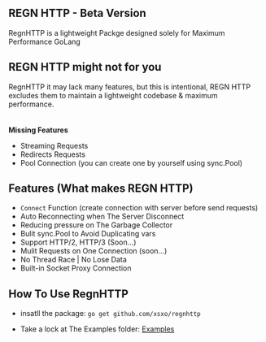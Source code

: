## REGN HTTP - Beta Version
RegnHTTP is a lightweight Packge designed solely for Maximum Performance GoLang</br>

## REGN HTTP might not for you
RegnHTTP it may lack many features, but this is intentional, REGN HTTP excludes them to maintain a lightweight codebase & maximum performance.
</br>
</br>
</br>**Missing Features**
- Streaming Requests
- Redirects Requests
- Pool Connection (you can create one by yourself using sync.Pool)

## Features (What makes REGN HTTP)
- `Connect` Function (create connection with server before send requests)
- Auto Reconnecting when The Server Disconnect
- Reducing pressure on The Garbage Collector
- Bulit sync.Pool to Avoid Duplicating vars
- Support HTTP/2, HTTP/3 (Soon...)
- Mulit Requests on One Connection (soon...)
- No Thread Race | No Lose Data
- Built-in Socket Proxy Connection

## How To Use RegnHTTP
- insatll the package: `go get github.com/xsxo/regnhttp`

- Take a lock at The Examples folder: [Examples](https://github.com/xsxo/regnhttp/tree/master/examples)